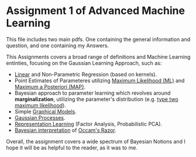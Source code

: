 # Assignment 1 of Advanced Machine Learning

This file includes two main pdfs. One containing the general information and question, and one containing my Answers.

This Assignments covers a broad range of definitions and Machine Learning entinties, focusing on the Gaussian Learning Approach, such as:
- [Linear](https://en.wikipedia.org/wiki/Linear_regression) and Non-Parametric Regression (based on kernels).
- Point Estimates of Parameteres utilizing [Maximum Likelihood (ML)](https://en.wikipedia.org/wiki/Maximum_likelihood_estimation)
  and [Maximum a Posteriori (MAP)](https://en.wikipedia.org/wiki/Maximum_a_posteriori_estimation).
- Bayesian approach to parameter learning which revolves around **marginalization**, utilizing the parameter's distribution (e.g. [type     two maximum likelihood](https://en.wikipedia.org/wiki/Marginal_likelihood)).
- Simple [Graphical Models](https://en.wikipedia.org/wiki/Graphical_model).
- [Gaussian Processes](https://en.wikipedia.org/wiki/Gaussian_process).
- [Representation Learning](http://www.robots.ox.ac.uk/~cvrg/hilary2006/ppca.pdf) (Factor Analysis, Probabilistic PCA).
- [Bayesian interpretation](http://mlg.eng.cam.ac.uk/zoubin/papers/05occam/occam.pdf) of [Occam's Razor](https://en.wikipedia.org/wiki/Occam%27s_razor).

Overall, the assignment covers a wide spectrum of Bayesian Notions and I hope it will be as helpful to the reader, as it was to me.
